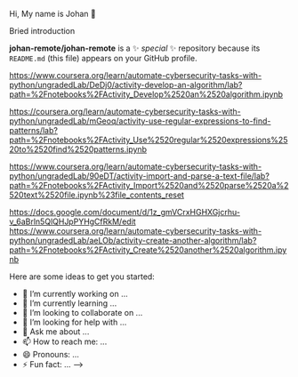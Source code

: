 Hi, My name is Johan 👋

Bried introduction

**johan-remote/johan-remote** is a ✨ _special_ ✨ repository because its `README.md` (this file) appears on your GitHub profile.

https://www.coursera.org/learn/automate-cybersecurity-tasks-with-python/ungradedLab/DeDj0/activity-develop-an-algorithm/lab?path=%2Fnotebooks%2FActivity_Develop%2520an%2520algorithm.ipynb

https://coursera.org/learn/automate-cybersecurity-tasks-with-python/ungradedLab/mGeoq/activity-use-regular-expressions-to-find-patterns/lab?path=%2Fnotebooks%2FActivity_Use%2520regular%2520expressions%2520to%2520find%2520patterns.ipynb

https://www.coursera.org/learn/automate-cybersecurity-tasks-with-python/ungradedLab/90eDT/activity-import-and-parse-a-text-file/lab?path=%2Fnotebooks%2FActivity_Import%2520and%2520parse%2520a%2520text%2520file.ipynb%23file_contents_reset

https://docs.google.com/document/d/1z_gmVCrxHGHXGjcrhu-v_6aBrln5QlQHJpPYHgCfRkM/edit 
https://www.coursera.org/learn/automate-cybersecurity-tasks-with-python/ungradedLab/aeLOb/activity-create-another-algorithm/lab?path=%2Fnotebooks%2FActivity_Create%2520another%2520algorithm.ipynb

Here are some ideas to get you started:



- 🔭 I’m currently working on ...
- 🌱 I’m currently learning ...
- 👯 I’m looking to collaborate on ...
- 🤔 I’m looking for help with ...
- 💬 Ask me about ...
- 📫 How to reach me: ...
- 😄 Pronouns: ...
- ⚡ Fun fact: ...
-->
